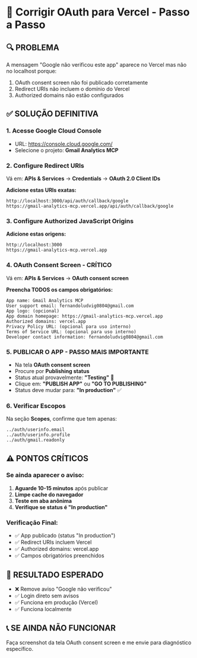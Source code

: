 # 🚀 Corrigir OAuth para Vercel - Passo a Passo

## 🔍 PROBLEMA
A mensagem "Google não verificou este app" aparece no Vercel mas não no localhost porque:
1. OAuth consent screen não foi publicado corretamente
2. Redirect URIs não incluem o domínio do Vercel
3. Authorized domains não estão configurados

## ✅ SOLUÇÃO DEFINITIVA

### 1. Acesse Google Cloud Console
- URL: https://console.cloud.google.com/
- Selecione o projeto: **Gmail Analytics MCP**

### 2. Configure Redirect URIs
Vá em: **APIs & Services** → **Credentials** → **OAuth 2.0 Client IDs**

**Adicione estas URIs exatas:**
```
http://localhost:3000/api/auth/callback/google
https://gmail-analytics-mcp.vercel.app/api/auth/callback/google
```

### 3. Configure Authorized JavaScript Origins
**Adicione estas origens:**
```
http://localhost:3000
https://gmail-analytics-mcp.vercel.app
```

### 4. OAuth Consent Screen - CRÍTICO
Vá em: **APIs & Services** → **OAuth consent screen**

**Preencha TODOS os campos obrigatórios:**
```
App name: Gmail Analytics MCP
User support email: fernandoludvig0804@gmail.com
App logo: (opcional)
App domain homepage: https://gmail-analytics-mcp.vercel.app
Authorized domains: vercel.app
Privacy Policy URL: (opcional para uso interno)
Terms of Service URL: (opcional para uso interno)
Developer contact information: fernandoludvig0804@gmail.com
```

### 5. PUBLICAR O APP - PASSO MAIS IMPORTANTE
- Na tela **OAuth consent screen**
- Procure por **Publishing status**
- Status atual provavelmente: **"Testing"** 🔴
- Clique em: **"PUBLISH APP"** ou **"GO TO PUBLISHING"**
- Status deve mudar para: **"In production"** ✅

### 6. Verificar Escopos
Na seção **Scopes**, confirme que tem apenas:
```
../auth/userinfo.email
../auth/userinfo.profile  
../auth/gmail.readonly
```

## ⚠️ PONTOS CRÍTICOS

### Se ainda aparecer o aviso:
1. **Aguarde 10-15 minutos** após publicar
2. **Limpe cache do navegador**
3. **Teste em aba anônima**
4. **Verifique se status é "In production"**

### Verificação Final:
- ✅ App publicado (status "In production")
- ✅ Redirect URIs incluem Vercel
- ✅ Authorized domains: vercel.app
- ✅ Campos obrigatórios preenchidos

## 🎯 RESULTADO ESPERADO
- ❌ Remove aviso "Google não verificou"
- ✅ Login direto sem avisos
- ✅ Funciona em produção (Vercel)
- ✅ Funciona localmente

## 📞 SE AINDA NÃO FUNCIONAR
Faça screenshot da tela OAuth consent screen e me envie para diagnóstico específico.

